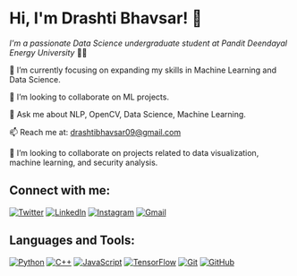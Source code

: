 # Hi, I'm Drashti Bhavsar! 👋

*I'm a passionate Data Science undergraduate student at Pandit Deendayal Energy University* ✌🏻 

🔭 I’m currently focusing on expanding my skills in Machine Learning and Data Science.

🤝 I’m looking to collaborate on ML projects.

💬 Ask me about NLP, OpenCV, Data Science, Machine Learning.

📫 Reach me at: drashtibhavsar09@gmail.com

👯 I’m looking to collaborate on projects related to data visualization, machine learning, and security analysis.


## Connect with me:
[![Twitter](https://img.shields.io/badge/Twitter-Profile-informational?style=flat&logo=twitter&logoColor=white&color=1CA2F1)](https://twitter.com/BhavsarDrashti2)
[![LinkedIn](https://img.shields.io/badge/LinkedIn-Profile-informational?style=flat&logo=linkedin&logoColor=white&color=0A66C2)](https://www.linkedin.com/in/drashtibhavsar9/)
[![Instagram](https://img.shields.io/badge/Instagram-Profile-informational?style=flat&logo=instagram&logoColor=white&color=E4405F)](https://www.instagram.com/_drashti09/)
[![Gmail](https://img.shields.io/badge/Gmail-Profile-informational?style=flat&logo=gmail&logoColor=white&color=D14836)](mailto:drashtibhavsar09@gmail.com)

## Languages and Tools:
[![Python](https://img.shields.io/badge/Python-Profile-informational?style=flat&logo=python&logoColor=white&color=3776AB)](#)
[![C++](https://img.shields.io/badge/C++-Profile-informational?style=flat&logo=cplusplus&logoColor=white&color=00599C)](#)
[![JavaScript](https://img.shields.io/badge/JavaScript-Profile-informational?style=flat&logo=javascript&logoColor=white&color=F7DF1E)](#)
[![TensorFlow](https://img.shields.io/badge/TensorFlow-Profile-informational?style=flat&logo=tensorflow&logoColor=white&color=FF6F00)](#)
[![Git](https://img.shields.io/badge/Git-Profile-informational?style=flat&logo=git&logoColor=white&color=F05032)](#)
[![GitHub](https://img.shields.io/badge/GitHub-Profile-informational?style=flat&logo=github&logoColor=white&color=181717)](#)
